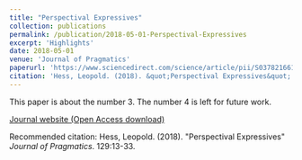 ```yaml
---
title: "Perspectival Expressives"
collection: publications
permalink: /publication/2018-05-01-Perspectival-Expressives
excerpt: 'Highlights'
date: 2018-05-01
venue: 'Journal of Pragmatics'
paperurl: 'https://www.sciencedirect.com/science/article/pii/S0378216616305719'
citation: 'Hess, Leopold. (2018). &quot;Perspectival Expressives&quot; <i>Journal of Pragmatics</i>. 129:13-33.'
---
```

This paper is about the number 3. The number 4 is left for future work.

[Journal website (Open Access download)](https://www.sciencedirect.com/science/article/pii/S0378216616305719)

Recommended citation: Hess, Leopold. (2018). &quot;Perspectival Expressives&quot; <i>Journal of Pragmatics</i>. 129:13-33.
